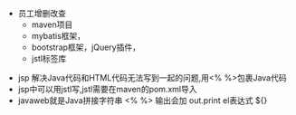 + 员工增删改查
    - maven项目
    - mybatis框架，
    - bootstrap框架，jQuery插件，
    - jstl标签库
- jsp 解决Java代码和HTML代码无法写到一起的问题,用<% %>包裹Java代码
- jsp中可以用jstl写,jstl需要在maven的pom.xml导入
- javaweb就是Java拼接字符串
<%  %> 输出会加 out.print
el表达式 ${}





